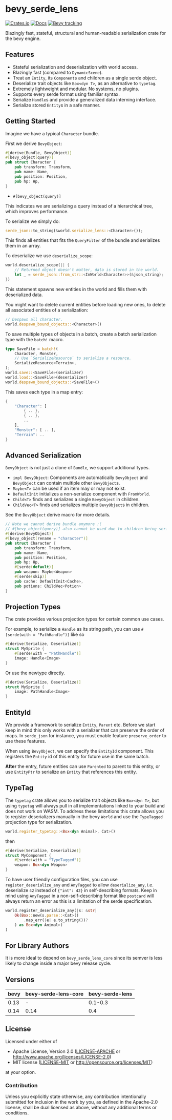 # bevy_serde_lens

[![Crates.io](https://img.shields.io/crates/v/bevy_serde_lens.svg)](https://crates.io/crates/bevy_serde_lens)
[![Docs](https://docs.rs/bevy_serde_lens/badge.svg)](https://docs.rs/bevy_serde_lens/latest/bevy_serde_lens/)
[![Bevy tracking](https://img.shields.io/badge/Bevy%20tracking-released%20version-lightblue)](https://bevyengine.org/learn/book/plugin-development/)

Blazingly fast, stateful, structural and human-readable serialization crate for the bevy engine.

## Features

* Stateful serialization and deserialization with world access.
* Blazingly fast (compared to `DynamicScene`).
* Treat an `Entity`, its `Component`s and children as a single serde object.
* Deserialize trait objects like `Box<dyn T>`, as an alternative to `typetag`.
* Extremely lightweight and modular. No systems, no plugins.
* Supports every serde format using familiar syntax.
* Serialize `Handle`s and provide a generalized data interning interface.
* Serialize stored `Entity`s in a safe manner.

## Getting Started

Imagine we have a typical `Character` bundle.

First we derive `BevyObject`:

```rust
#[derive(Bundle, BevyObject)]
#[bevy_object(query)]
pub struct Character {
    pub transform: Transform,
    pub name: Name,
    pub position: Position,
    pub hp: Hp,
}
```

* `#[bevy_object(query)]`

This indicates we are serializing a query instead of a hierarchical tree, which improves performance.

To serialize we simply do:

```rust
serde_json::to_string(&world.serialize_lens::<Character>());
```

This finds all entities that fits the `QueryFilter` of the bundle and serializes them in an array.

To deserialize we use `deserialize_scope`:

```rust
world.deserialize_scope(|| {
    // Returned object doesn't matter, data is stored in the world.
    let _ = serde_json::from_str::<InWorld<Character>>(&json_string);
})
```

This statement spawns new entities in the world and fills them with deserialized data.

You might want to delete current entities before loading new ones,
to delete all associated entities of a serialization:

```rust
// Despawn all character.
world.despawn_bound_objects::<Character>()
```

To save multiple types of objects in a batch, create a batch serialization type with the `batch!` macro.

```rust
type SaveFile = batch!(
    Character, Monster,
    // Use `SerializeResource` to serialize a resource.
    SerializeResource<Terrain>,
);
world.save::<SaveFile>(serializer)
world.load::<SaveFile>(deserializer)
world.despawn_bound_objects::<SaveFile>()
```

This saves each type in a map entry:

```rust
{
    "Character": [ 
        { .. },
        { .. },
        ..
    ],
    "Monster": [ .. ],
    "Terrain": ..
}
```

## Advanced Serialization

`BevyObject` is not just a clone of `Bundle`, we support additional types.

* `impl BevyObject`: Components are automatically `BevyObject` and `BevyObject` can contain multiple other `BevyObject`s.
* `Maybe<T>` can be used if an item may or may not exist.
* `DefaultInit` initializes a non-serialize component with `FromWorld`.
* `Child<T>` finds and serializes a single `BevyObject` in children.
* `ChildVec<T>` finds and serializes multiple `BevyObject`s in children.

See the `BevyObject` derive macro for more details.

```rust
// Note we cannot derive bundle anymore :(
// #[bevy_object(query)] also cannot be used due to children being serialized.
#[derive(BevyObject)]
#[bevy_object(rename = "character")]
pub struct Character {
    pub transform: Transform,
    pub name: Name,
    pub position: Position,
    pub hp: Hp,
    #[serde(default)]
    pub weapon: Maybe<Weapon>
    #[serde(skip)]
    pub cache: DefaultInit<Cache>,
    pub potions: ChildVec<Potion>
}
```

## Projection Types

The crate provides various projection types for certain common use cases.

For example, to serialize a `Handle` as its string path,
you can use `#[serde(with = "PathHandle")]` like so

```rust
#[derive(Serialize, Deserialize)]
struct MySprite {
    #[serde(with = "PathHandle")]
    image: Handle<Image>
}
```

Or use the newtype directly.

```rust
#[derive(Serialize, Deserialize)]
struct MySprite {
    image: PathHandle<Image>
}
```

## EntityId

We provide a framework to serialize `Entity`, `Parent` etc. Before we start keep in mind
this only works with a serializer that can preserve the order of maps.
In `serde_json` for instance, you must enable feature `preserve_order` to use these features.

When using `BevyObject`, we can specify the `EntityId` component.
This registers the `Entity` id of this entity for future use in the same batch.

**After** the entry, future entities can use `Parented` to parent to this entity,
or use `EntityPtr` to serialize an `Entity` that references this entity.

## TypeTag

The `typetag` crate allows you to serialize trait objects like `Box<dyn T>`,
but using `typetag` will always
pull in all implementations linked to your build and does not work on WASM.
To address these limitations this crate allows you to register deserializers manually
in the bevy `World` and use the `TypeTagged` projection type for serialization.

```rust
world.register_typetag::<Box<dyn Animal>, Cat>()
```

then

```rust
#[derive(Serialize, Deserialize)]
struct MyComponent {
    #[serde(with = "TypeTagged")]
    weapon: Box<dyn Weapon>
}
```

To have user friendly configuration files,
you can use `register_deserialize_any` and `AnyTagged` to allow `deserialize_any`, i.e.
deserialize `42` instead of `{"int": 42}` in self-describing formats.
Keep in mind using `AnyTagged` in a non-self-describing format like `postcard` will always return an error
as this is a limitation of the serde specification.

```rust
world.register_deserialize_any(|s: &str| 
    Ok(Box::new(s.parse::<Cat>()
        .map_err(|e| e.to_string())?
    ) as Box<dyn Animal>)
)
```

## For Library Authors

It is more ideal to depend on `bevy_serde_lens_core` since its semver is less likely
to change inside a major bevy release cycle.

## Versions

| bevy | bevy-serde-lens-core | bevy-serde-lens    |
|------|----------------------|--------------------|
| 0.13 | -                    | 0.1-0.3            |
| 0.14 | 0.14                 | 0.4                |

## License

Licensed under either of

* Apache License, Version 2.0 ([LICENSE-APACHE](LICENSE-APACHE) or <http://www.apache.org/licenses/LICENSE-2.0>)
* MIT license ([LICENSE-MIT](LICENSE-MIT) or <http://opensource.org/licenses/MIT>)

at your option.

### Contribution

Unless you explicitly state otherwise, any contribution intentionally submitted
for inclusion in the work by you, as defined in the Apache-2.0 license, shall be dual licensed as above, without any
additional terms or conditions.
